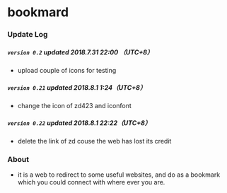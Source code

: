 # bookmard

### Update Log

##### `version 0.2` updated 2018.7.31 22:00 （UTC+8）
- upload couple of icons for testing

##### `version 0.21` updated 2018.8.1 1:24（UTC+8）
- change the icon of zd423 and iconfont

##### `version 0.22` updated 2018.8.1 22:22（UTC+8）
- delete the link of zd couse the web has lost its credit

### About
- it is a web to redirect to some useful websites, and do as a bookmark which you could connect with where ever you are.
